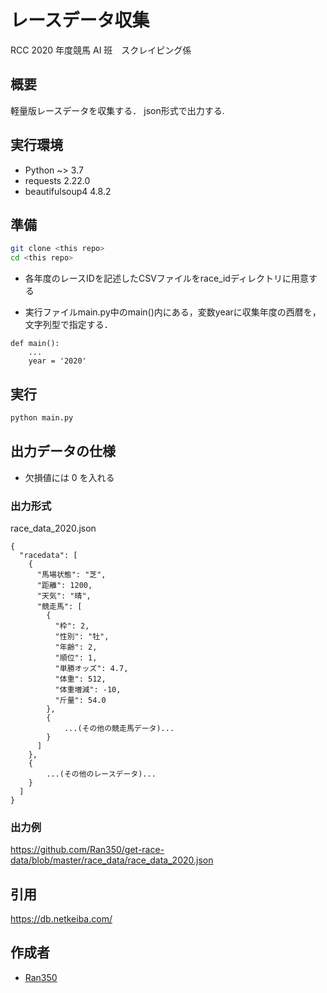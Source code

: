 # レースデータ収集


RCC 2020 年度競馬 AI 班　スクレイピング係

## 概要

軽量版レースデータを収集する．
json形式で出力する.

## 実行環境

- Python ~> 3.7
- requests 2.22.0
- beautifulsoup4 4.8.2

## 準備
```sh
git clone <this repo>
cd <this repo>
```

- 各年度のレースIDを記述したCSVファイルをrace_idディレクトリに用意する

- 実行ファイルmain.py中のmain()内にある，変数yearに収集年度の西暦を，文字列型で指定する．
```
def main():
    ...
    year = '2020'
```

## 実行
```sh
python main.py
```

## 出力データの仕様

- 欠損値には 0 を入れる

### 出力形式
race_data_2020.json
```
{
  "racedata": [
    {
      "馬場状態": "芝",
      "距離": 1200,
      "天気": "晴",
      "競走馬": [
        {
          "枠": 2,
          "性別": "牡",
          "年齢": 2,
          "順位": 1,
          "単勝オッズ": 4.7,
          "体重": 512,
          "体重増減": -10,
          "斤量": 54.0
        },
        {
            ...(その他の競走馬データ)...
        }
      ]
    },
    {
        ...(その他のレースデータ)...
    }
  ]
}
```

### 出力例
<https://github.com/Ran350/get-race-data/blob/master/race_data/race_data_2020.json>

## 引用
<https://db.netkeiba.com/>

## 作成者

- [Ran350](https://github.com/Ran350)
